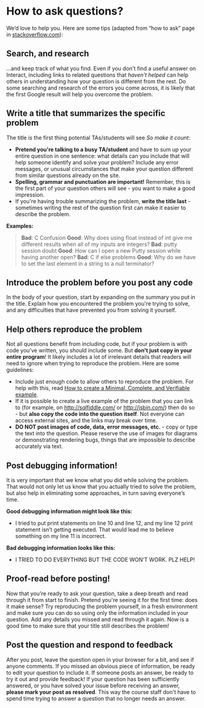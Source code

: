 # How to ask questions?

We’d love to help you. Here are some tips (adapted from “how to ask” page in [stackoverflow.com](https://stackoverflow.com/help/how-to-ask)):

## Search, and research

...and keep track of what you find. Even if you don't find a useful answer on Interact, including links to related questions that *haven't helped* can help others in understanding how your question is different from the rest. Do some searching and research of the errors you come across, it is likely that the first Google result will help you overcome the problem.

## Write a title that summarizes the specific problem

The title is the first thing potential TAs/students will see
*So make it count*:
- **Pretend you're talking to a busy TA/student** and have to sum up your entire question in one sentence: what details can you include that will help someone identify and solve your problem? Include any error messages, or unusual circumstances that make your question different from similar questions already on the site.
- **Spelling, grammar and punctuation are important!** Remember, this is the first part of your question others will see - you want to make a good impression. 
- If you're having trouble summarizing the problem, **write the title last** - sometimes writing the rest of the question first can make it easier to describe the problem.

**Examples:**
> **Bad**: C Confusion
> **Good**: Why does using float instead of int give me different results when all of my inputs are integers?
> **Bad**: putty session doubt
> **Good**: How can I open a new Putty session while having another open?
> **Bad**: C if else problems
> **Good**: Why do we have to set the last element in a string to a null terminator?

## Introduce the problem before you post any code

In the body of your question, start by expanding on the summary you put in the title. Explain how you encountered the problem you're trying to solve, and any difficulties that have prevented you from solving it yourself. 

## Help others reproduce the problem

Not all questions benefit from including code, but if your problem is with code you've written, you should include some. But **don't just copy in your entire program**! It likely includes a lot of irrelevant details that readers will need to ignore when trying to reproduce the problem. Here are some guidelines:

- Include just enough code to allow others to reproduce the problem. For help with this, read [How to create a Minimal, Complete, and Verifiable example](https://stackoverflow.com/help/mcve).
- If it is possible to create a live example of the problem that you can link to (for example, on http://sqlfiddle.com/ or http://jsbin.com/) then do so - but **also copy the code into the question itself**. Not everyone can access external sites, and the links may break over time. 
- **DO NOT post images of code, data, error messages, etc.** - copy or type the text into the question. Please reserve the use of images for diagrams or demonstrating rendering bugs, things that are impossible to describe accurately via text. 

## Post debugging information!
 
It is very important that we know what you did while solving the problem. That would not only let us know that you actually tried to solve the problem, but also help in eliminating some approaches, in turn saving everyone’s time. 
 
**Good debugging information might look like this:**
 
- I tried to put print statements on line 10 and line 12, and my line 12 print statement isn’t getting executed. That would lead me to believe something on my line 11 is incorrect. 
 
**Bad debugging information looks like this:**
 
- I TRIED TO DO EVERYTHING BUT THE CODE WON’T WORK. PLZ HELP!

## Proof-read before posting!

Now that you're ready to ask your question, take a deep breath and read through it from start to finish. Pretend you're seeing it for the first time: does it make sense? Try reproducing the problem yourself, in a fresh environment and make sure you can do so using only the information included in your question. Add any details you missed and read through it again. Now is a good time to make sure that your title still describes the problem!

## Post the question and respond to feedback

After you post, leave the question open in your browser for a bit, and see if anyone comments. If you missed an obvious piece of information, be ready to edit your question to include it. If someone posts an answer, be ready to try it out and provide feedback! If your question has been sufficiently answered, or you have solved your issue before receiving an answer, **please mark your post as resolved**. This way the course staff don't have to spend time trying to answer a question that no longer needs an answer.


